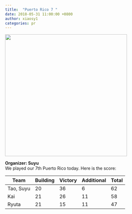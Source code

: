 ```yaml
---
title:  "Puerto Rico 7 "
date: 2018-05-31 11:00:00 +0800
author: xiaosy1
categories: pr
---
```


<a href="/images/pr_20180531.jpg">
<img src="/images/pr_20180531.jpg" width="400"/>
</a>

**Organizer: Suyu**  
We played our 7th Puerto Rico today. Here is the score: 

| Team          | Building | Victory | Additional | Total |
| ------------- | -------- | ------- | ---------- | ----- |
| Tao, Suyu     | 20       | 36      | 6          | 62    |
| Kai           | 21       | 26      | 11         | 58    |
| Ryuta         | 21       | 15      | 11         | 47    |
